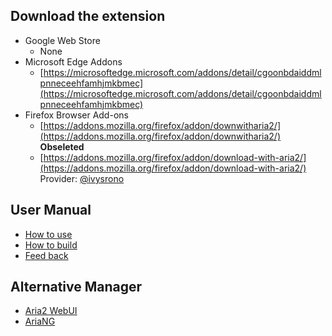 ## Download the extension
- Google Web Store
    - None
- Microsoft Edge Addons
    - [https://microsoftedge.microsoft.com/addons/detail/cgoonbdaiddmlpnneceehfamhjmkbmec](https://microsoftedge.microsoft.com/addons/detail/cgoonbdaiddmlpnneceehfamhjmkbmec)
- Firefox Browser Add-ons
    - [https://addons.mozilla.org/firefox/addon/downwitharia2/](https://addons.mozilla.org/firefox/addon/downwitharia2/) **Obseleted**
    - [https://addons.mozilla.org/firefox/addon/download-with-aria2/](https://addons.mozilla.org/firefox/addon/download-with-aria2/) Provider: [@ivysrono](https://github.com/ivysrono)

## User Manual
- [How to use](//github.com/jc3213/download_with_aria2/wiki)
- [How to build](//github.com/jc3213/download_with_aria2/wiki/Building)
- [Feed back](//github.com/jc3213/download_with_aria2/issues/new/)

## Alternative Manager
- [Aria2 WebUI](https://ziahamza.github.io/webui-aria2/)
- [AriaNG](https://aria2ng.github.io/)
